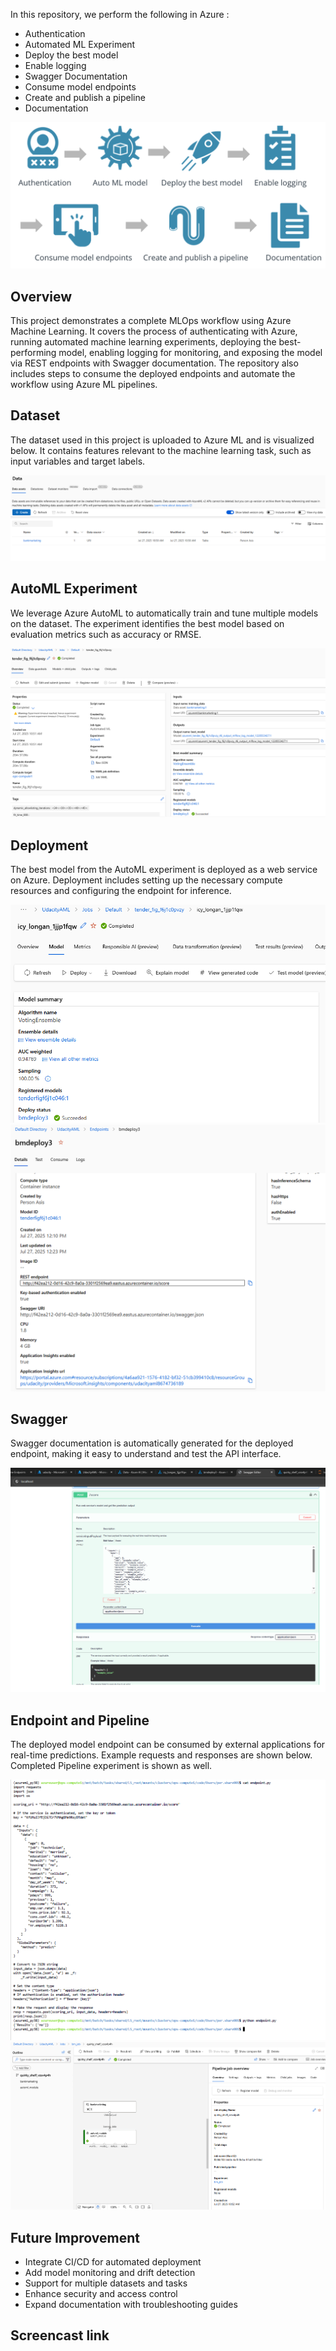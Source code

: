 In this repository, we perform the following in Azure : 
- Authentication
- Automated ML Experiment
- Deploy the best model
- Enable logging
- Swagger Documentation
- Consume model endpoints
- Create and publish a pipeline
- Documentation

![alt text](imgs/ops.png)

## Overview

This project demonstrates a complete MLOps workflow using Azure Machine Learning. It covers the process of authenticating with Azure, running automated machine learning experiments, deploying the best-performing model, enabling logging for monitoring, and exposing the model via REST endpoints with Swagger documentation. The repository also includes steps to consume the deployed endpoints and automate the workflow using Azure ML pipelines.

## Dataset

The dataset used in this project is uploaded to Azure ML and is visualized below. It contains features relevant to the machine learning task, such as input variables and target labels.

![alt text](latest_imgs/data.png)

## AutoML Experiment

We leverage Azure AutoML to automatically train and tune multiple models on the dataset. The experiment identifies the best model based on evaluation metrics such as accuracy or RMSE.

![alt text](latest_imgs/AutoML_exp.png)

## Deployment

The best model from the AutoML experiment is deployed as a web service on Azure. Deployment includes setting up the necessary compute resources and configuring the endpoint for inference.

![alt text](latest_imgs/bestmodel.png)
![alt text](latest_imgs/bestmodel_deploy.png)

## Swagger

Swagger documentation is automatically generated for the deployed endpoint, making it easy to understand and test the API interface.

![alt text](latest_imgs/swagger_doc.png)

## Endpoint and Pipeline

The deployed model endpoint can be consumed by external applications for real-time predictions. Example requests and responses are shown below. Completed Pipeline experiment is shown as well.

![alt text](latest_imgs/endpoint.png)
![alt text](latest_imgs/pipeline.png)

## Future Improvement

- Integrate CI/CD for automated deployment
- Add model monitoring and drift detection
- Support for multiple datasets and tasks
- Enhance security and access control
- Expand documentation with troubleshooting guides

## Screencast link

